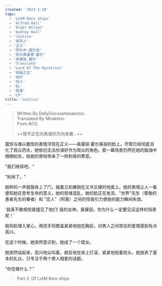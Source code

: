 ```yaml
---
created: '2023-1-18'
tags:
  - 'LotM Rare ships'
  - 'Alfred Hall'
  - 'Alger Wilson'
  - 'Audrey Hall'
  - 'Justice'
  - '倒吊人'
  - '正义'
  - '阿尔杰·威尔逊'
  - '阿尔弗雷德·霍尔'
  - '奥黛丽.霍尔'
  - 'Translate'
  - 'Lord Of The Mysteries'
  - '诡秘之主'
  - 'AO3'
  - '同人'
  - 'BL'
  - '耽美'
  - 'CP'
title: 'Justice'
---
```


> Written By DailyDocosahexaenoic.  
> Translated By Mirakelor.  
> From AO3.

> ++情节正在向离谱的方向发展...++

震惊与难以置信的表情浮现在正义——奥黛丽·霍尔美丽的脸上。尽管已经彻底消化了观众药水，她依旧无法扮演好作为观众的角色。那一幕场景仍然在她的脑海中栩栩如生，给她的脊柱带来了一阵刺骨的寒意。

"我们继续吧。"

"别闹了。"

她砰的一声狠狠摔上了门，接着立刻瘫倒在又冷又硬的地面上。她的表情让人一看便知她在思考生命的意义。她的思绪混乱，她的脸正在发烫。"世界"先生（尊敬的愚者先生的眷者）和 "恋人"（阿蒙）之间的性吸引力使她的能力瞬间失效。

'我真不敢相信我撞见了他们! 我的女神，奥黛丽，你为什么一定要见证这样的场景呢！'

她将脸埋入掌心，用双手将膝盖紧紧地抱在胸前，对男人之间禁忌的爱情感到有点高兴。

在这个时候，她突然意识到，她成了一个腐女。

她突然站起来，高兴地尖叫着，疯狂地在床上打滚，紧紧地抱着枕头。她放弃了基本的礼仪，只专注于两个男人相爱的话题。

"你在做什么？"

> Part 2. Of LotM Rare ships
